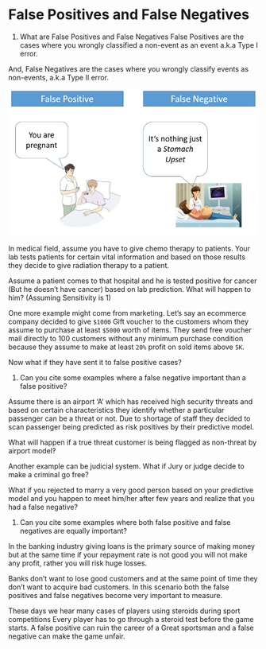 # False Positives and False Negatives

1. What are False Positives and False Negatives
 False Positives are the cases where you wrongly classified a non-event as an event a.k.a Type I error.

  And, False Negatives are the cases where you wrongly classify events as non-events, a.k.a Type II error.

 ![](images/fp_fn.png)

 In medical field, assume you have to give chemo therapy to patients. Your lab tests patients for certain vital information and based on those results they decide to give radiation therapy to a patient.

 Assume a patient comes to that hospital and he is tested positive for cancer (But he doesn’t have cancer) based on lab prediction. What will happen to him? (Assuming Sensitivity is 1)

 One more example might come from marketing. Let’s say an ecommerce company decided to give `$1000` Gift voucher to the customers whom they assume to purchase at least `$5000` worth of items. They send free voucher mail directly to 100 customers without any minimum purchase condition because they assume to make at least `20%` profit on sold items above `5K`.

 Now what if they have sent it to false positive cases? 

1. Can you cite some examples where a false negative important than a false positive?

 Assume there is an airport ‘A’ which has received high security threats and based on certain characteristics they identify whether a particular passenger can be a threat or not. Due to shortage of staff they decided to scan passenger being predicted as risk positives by their predictive model.

 What will happen if a true threat customer is being flagged as non-threat by airport model?

  Another example can be judicial system. What if Jury or judge decide to make a criminal go free?

  What if you rejected to marry a very good person based on your predictive model and you happen to meet him/her after few years and realize that you had a false negative?

1. Can you cite some examples where both false positive and false negatives are equally important?

 In the banking industry giving loans is the primary source of making money but at the same time if your repayment rate is not good you will not make any profit, rather you will risk huge losses.

 Banks don’t want to lose good customers and at the same point of time they don’t want to acquire bad customers. In this scenario both the false positives and false negatives become very important to measure.

 These days we hear many cases of players using steroids during sport competitions Every player has to go through a steroid test before the game starts. A false positive can ruin the career of a Great sportsman and a false negative can make the game unfair.
